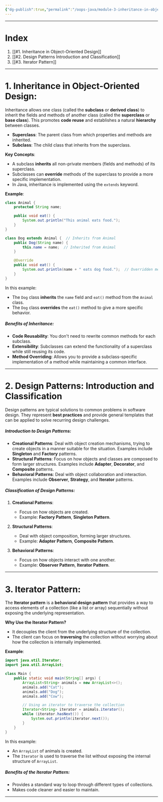 ```yaml
---
{"dg-publish":true,"permalink":"/oops-java/module-3-inheritance-in-object-oriented-design/","title":"Inheritance in OOPS -- Object Oriented Programming - Java","tags":["Semester-5","Java"],"created":"2025-03-06T18:33:28.629+05:30"}
---
```



---
# Index

1. [[#1. Inheritance in Object-Oriented Design]]
2. [[#2. Design Patterns Introduction and Classification]]
3. [[#3. Iterator Pattern]]
---
# 1. Inheritance in Object-Oriented Design:

Inheritance allows one class (called the **subclass** or **derived class**) to inherit the fields and methods of another class (called the **superclass** or **base class**). This promotes **code reuse** and establishes a natural **hierarchy** between classes.

- **Superclass**: The parent class from which properties and methods are inherited.
- **Subclass**: The child class that inherits from the superclass.

**Key Concepts**:

- A subclass **inherits** all non-private members (fields and methods) of its superclass.
- Subclasses can **override** methods of the superclass to provide a more specific implementation.
- In Java, inheritance is implemented using the `extends` keyword.

**Example**:

```java
class Animal {
    protected String name;

    public void eat() {
        System.out.println("This animal eats food.");
    }
}

class Dog extends Animal {  // Inherits from Animal
    public Dog(String name) {
        this.name = name;  // Inherited from Animal
    }

    @Override
    public void eat() {
        System.out.println(name + " eats dog food.");  // Overridden method
    }
}
```

In this example:

- The `Dog` class **inherits** the `name` field and `eat()` method from the `Animal` class.
- The `Dog` class **overrides** the `eat()` method to give a more specific behavior.

##### **Benefits of Inheritance**:

- **Code Reusability**: You don't need to rewrite common methods for each subclass.
- **Extensibility**: Subclasses can extend the functionality of a superclass while still reusing its code.
- **Method Overriding**: Allows you to provide a subclass-specific implementation of a method while maintaining a common interface.
---

# 2. Design Patterns: Introduction and Classification

Design patterns are typical solutions to common problems in software design. They represent **best practices** and provide general templates that can be applied to solve recurring design challenges.

##### **Introduction to Design Patterns**:

- **Creational Patterns**: Deal with object creation mechanisms, trying to create objects in a manner suitable for the situation. Examples include **Singleton** and **Factory** patterns.
- **Structural Patterns**: Focus on how objects and classes are composed to form larger structures. Examples include **Adapter**, **Decorator**, and **Composite** patterns.
- **Behavioral Patterns**: Deal with object collaboration and interaction. Examples include **Observer**, **Strategy**, and **Iterator** patterns.

##### **Classification of Design Patterns**:

1. **Creational Patterns**:
    
    - Focus on how objects are created.
    - Example: **Factory Pattern**, **Singleton Pattern**.
2. **Structural Patterns**:
    
    - Deal with object composition, forming larger structures.
    - Example: **Adapter Pattern**, **Composite Pattern**.
3. **Behavioral Patterns**:
    
    - Focus on how objects interact with one another.
    - Example: **Observer Pattern**, **Iterator Pattern**.

---
# 3. Iterator Pattern:

The **Iterator pattern** is a **behavioral design pattern** that provides a way to access elements of a collection (like a list or array) sequentially without exposing the underlying representation.

**Why Use the Iterator Pattern?**

- It decouples the client from the underlying structure of the collection.
- The client can focus on **traversing** the collection without worrying about how the collection is internally implemented.

**Example**:

```java
import java.util.Iterator;
import java.util.ArrayList;

class Main {
    public static void main(String[] args) {
        ArrayList<String> animals = new ArrayList<>();
        animals.add("Cat");
        animals.add("Dog");
        animals.add("Cow");

        // Using an iterator to traverse the collection
        Iterator<String> iterator = animals.iterator();
        while (iterator.hasNext()) {
            System.out.println(iterator.next());
        }
    }
}
```

In this example:

- An `ArrayList` of animals is created.
- The `Iterator` is used to traverse the list without exposing the internal structure of `ArrayList`.

##### **Benefits of the Iterator Pattern**:

- Provides a standard way to loop through different types of collections.
- Makes code cleaner and easier to maintain.

---
